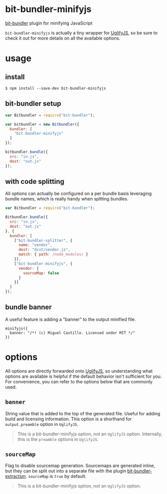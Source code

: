 # bit-bundler-minifyjs
[bit-bundler](https://github.com/MiguelCastillo/bit-bundler) plugin for minifying JavaScript

`bit-bundler-minifyjs` is actually a tiny wrapper for [UglifyJS](https://github.com/mishoo/UglifyJS2), so be sure to check it out for more details on all the available options.

# usage

## install

```
$ npm install --save-dev bit-bundler-minifyjs
```

## bit-bundler setup
``` javascript
var Bitbundler = require("bit-bundler");

var bitbundler = new Bitbundler({
  bundler: [
    "bit-bundler-minifyjs"
  ]
});

bitbundler.bundle({
  src: "in.js",
  dest: "out.js"
});
```


## with code splitting

All options can actually be configured on a per bundle basis leveraging bundle names, which is really handy when spltting bundles.

``` javascript
var Bitbundler = require("bit-bundler");

Bitbundler.bundle({
  src: "in.js",
  dest: "out.js"
}, {
  bundler: [
    ["bit-bundler-splitter", {
      name: "vendor",
      dest: "dist/vendor.js",
      match: { path: /node_modules/ }
    }],
    ["bit-bundler-minifyjs", {
      vendor: {
        sourceMap: false
      }
    }]
  ]
});
```

## bundle banner

A useful feature is adding a "banner" to the output minified file.

```
minifyjs({
  banner: "/*! (c) Miguel Castillo. Licensed under MIT */"
})
```


# options

All options are directly forwarded onto [UglifyJS](https://github.com/mishoo/UglifyJS2), so understanding what options are available is helpful if the default behavior isn't sufficient for you. For convenience, you can refer to the options below that are commonly used.


## `banner`

String value that is added to the top of the generated file. Useful for adding build and licensing information.  This option is a shorthand for `output.preamble` option in `UglifyJS`.

> This is a bit-bundler-minifyjs option, not an `UglifyJS` option. Internally, this is the `preamble` options in `UglifyJS`.


## `sourceMap`

Flag to disable sourcemap generation. Sourcemaps are generated inline, but they can be split out into a separate file with the plugin [bit-bundler-extractsm](https://github.com/MiguelCastillo/bit-bundler-extractsm). `sourceMap` is `true` by default.

> This is a bit-bundler-minifyjs option, not an `UglifyJS` option.
